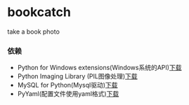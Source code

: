 bookcatch
=========

take a book photo

### 依赖

* Python for Windows extensions(Windows系统的API)[下载](https://sourceforge.net/projects/pywin32/)
* Python Imaging Library (PIL图像处理)[下载](http://www.pythonware.com/products/pil/)
* MySQL for Python(Mysql驱动)[下载](https://sourceforge.net/projects/mysql-python/)
* PyYaml(配置文件使用yaml格式)[下载](http://pyyaml.org/wiki/PyYAML)


